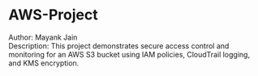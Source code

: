 # AWS-Project

Author: Mayank Jain  
Description: This project demonstrates secure access control and monitoring for an AWS S3 bucket using IAM policies, CloudTrail logging, and KMS encryption.
